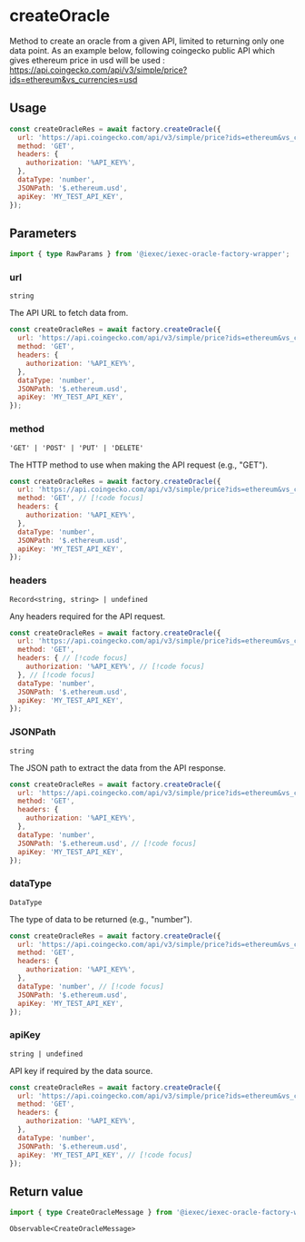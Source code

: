 # createOracle

Method to create an oracle from a given API, limited to returning only one data
point. As an example below, following coingecko public API which gives ethereum
price in usd will be used :
<https://api.coingecko.com/api/v3/simple/price?ids=ethereum&vs_currencies=usd>

## Usage

```js
const createOracleRes = await factory.createOracle({
  url: 'https://api.coingecko.com/api/v3/simple/price?ids=ethereum&vs_currencies=usd',
  method: 'GET',
  headers: {
    authorization: '%API_KEY%',
  },
  dataType: 'number',
  JSONPath: '$.ethereum.usd',
  apiKey: 'MY_TEST_API_KEY',
});
```

## Parameters

```ts
import { type RawParams } from '@iexec/iexec-oracle-factory-wrapper';
```

### url

`string`

The API URL to fetch data from.

```js
const createOracleRes = await factory.createOracle({
  url: 'https://api.coingecko.com/api/v3/simple/price?ids=ethereum&vs_currencies=usd', // [!code focus]
  method: 'GET',
  headers: {
    authorization: '%API_KEY%',
  },
  dataType: 'number',
  JSONPath: '$.ethereum.usd',
  apiKey: 'MY_TEST_API_KEY',
});
```

### method

`'GET' | 'POST' | 'PUT' | 'DELETE'`

The HTTP method to use when making the API request (e.g., "GET").

```js
const createOracleRes = await factory.createOracle({
  url: 'https://api.coingecko.com/api/v3/simple/price?ids=ethereum&vs_currencies=usd',
  method: 'GET', // [!code focus]
  headers: {
    authorization: '%API_KEY%',
  },
  dataType: 'number',
  JSONPath: '$.ethereum.usd',
  apiKey: 'MY_TEST_API_KEY',
});
```

### headers

`Record<string, string> | undefined`

Any headers required for the API request.

<!-- prettier-ignore-start -->
```js
const createOracleRes = await factory.createOracle({
  url: 'https://api.coingecko.com/api/v3/simple/price?ids=ethereum&vs_currencies=usd',
  method: 'GET',
  headers: { // [!code focus]
    authorization: '%API_KEY%', // [!code focus]
  }, // [!code focus]
  dataType: 'number',
  JSONPath: '$.ethereum.usd',
  apiKey: 'MY_TEST_API_KEY',
});
```
<!-- prettier-ignore-end -->

### JSONPath

`string`

The JSON path to extract the data from the API response.

```js
const createOracleRes = await factory.createOracle({
  url: 'https://api.coingecko.com/api/v3/simple/price?ids=ethereum&vs_currencies=usd',
  method: 'GET',
  headers: {
    authorization: '%API_KEY%',
  },
  dataType: 'number',
  JSONPath: '$.ethereum.usd', // [!code focus]
  apiKey: 'MY_TEST_API_KEY',
});
```

### dataType

`DataType`

The type of data to be returned (e.g., "number").

```js
const createOracleRes = await factory.createOracle({
  url: 'https://api.coingecko.com/api/v3/simple/price?ids=ethereum&vs_currencies=usd',
  method: 'GET',
  headers: {
    authorization: '%API_KEY%',
  },
  dataType: 'number', // [!code focus]
  JSONPath: '$.ethereum.usd',
  apiKey: 'MY_TEST_API_KEY',
});
```

### apiKey

`string | undefined`

API key if required by the data source.

```js
const createOracleRes = await factory.createOracle({
  url: 'https://api.coingecko.com/api/v3/simple/price?ids=ethereum&vs_currencies=usd',
  method: 'GET',
  headers: {
    authorization: '%API_KEY%',
  },
  dataType: 'number',
  JSONPath: '$.ethereum.usd',
  apiKey: 'MY_TEST_API_KEY', // [!code focus]
});
```

## Return value

```ts
import { type CreateOracleMessage } from '@iexec/iexec-oracle-factory-wrapper';
```

`Observable<CreateOracleMessage>`
